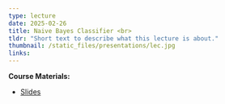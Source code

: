 ```yaml
---
type: lecture
date: 2025-02-26
title: Naive Bayes Classifier <br> 
tldr: "Short text to describe what this lecture is about."
thumbnail: /static_files/presentations/lec.jpg
links: 
---
```

**Course Materials:**
- [Slides](https://ml-graph.github.io/winter-2025/static_files/presentations/slides/Naivebayes.pdf)

